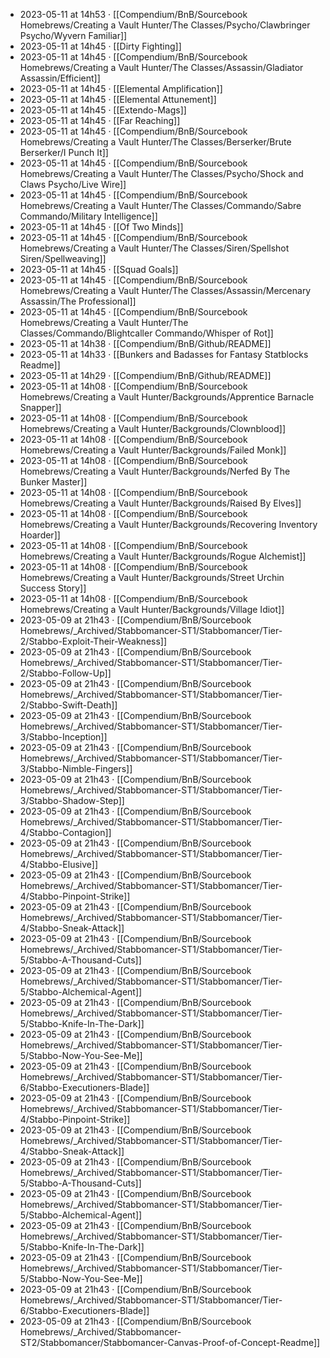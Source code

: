 - 2023-05-11 at 14h53 · [[Compendium/BnB/Sourcebook Homebrews/Creating a Vault Hunter/The Classes/Psycho/Clawbringer Psycho/Wyvern Familiar]]
- 2023-05-11 at 14h45 · [[Dirty Fighting]]
- 2023-05-11 at 14h45 · [[Compendium/BnB/Sourcebook Homebrews/Creating a Vault Hunter/The Classes/Assassin/Gladiator Assassin/Efficient]]
- 2023-05-11 at 14h45 · [[Elemental Amplification]]
- 2023-05-11 at 14h45 · [[Elemental Attunement]]
- 2023-05-11 at 14h45 · [[Extendo-Mags]]
- 2023-05-11 at 14h45 · [[Far Reaching]]
- 2023-05-11 at 14h45 · [[Compendium/BnB/Sourcebook Homebrews/Creating a Vault Hunter/The Classes/Berserker/Brute Berserker/I Punch It]]
- 2023-05-11 at 14h45 · [[Compendium/BnB/Sourcebook Homebrews/Creating a Vault Hunter/The Classes/Psycho/Shock and Claws Psycho/Live Wire]]
- 2023-05-11 at 14h45 · [[Compendium/BnB/Sourcebook Homebrews/Creating a Vault Hunter/The Classes/Commando/Sabre Commando/Military Intelligence]]
- 2023-05-11 at 14h45 · [[Of Two Minds]]
- 2023-05-11 at 14h45 · [[Compendium/BnB/Sourcebook Homebrews/Creating a Vault Hunter/The Classes/Siren/Spellshot Siren/Spellweaving]]
- 2023-05-11 at 14h45 · [[Squad Goals]]
- 2023-05-11 at 14h45 · [[Compendium/BnB/Sourcebook Homebrews/Creating a Vault Hunter/The Classes/Assassin/Mercenary Assassin/The Professional]]
- 2023-05-11 at 14h45 · [[Compendium/BnB/Sourcebook Homebrews/Creating a Vault Hunter/The Classes/Commando/Blightcaller Commando/Whisper of Rot]]
- 2023-05-11 at 14h38 · [[Compendium/BnB/Github/README]]
- 2023-05-11 at 14h33 · [[Bunkers and Badasses for Fantasy Statblocks Readme]]
- 2023-05-11 at 14h29 · [[Compendium/BnB/Github/README]]
- 2023-05-11 at 14h08 · [[Compendium/BnB/Sourcebook Homebrews/Creating a Vault Hunter/Backgrounds/Apprentice Barnacle Snapper]]
- 2023-05-11 at 14h08 · [[Compendium/BnB/Sourcebook Homebrews/Creating a Vault Hunter/Backgrounds/Clownblood]]
- 2023-05-11 at 14h08 · [[Compendium/BnB/Sourcebook Homebrews/Creating a Vault Hunter/Backgrounds/Failed Monk]]
- 2023-05-11 at 14h08 · [[Compendium/BnB/Sourcebook Homebrews/Creating a Vault Hunter/Backgrounds/Nerfed By The Bunker Master]]
- 2023-05-11 at 14h08 · [[Compendium/BnB/Sourcebook Homebrews/Creating a Vault Hunter/Backgrounds/Raised By Elves]]
- 2023-05-11 at 14h08 · [[Compendium/BnB/Sourcebook Homebrews/Creating a Vault Hunter/Backgrounds/Recovering Inventory Hoarder]]
- 2023-05-11 at 14h08 · [[Compendium/BnB/Sourcebook Homebrews/Creating a Vault Hunter/Backgrounds/Rogue Alchemist]]
- 2023-05-11 at 14h08 · [[Compendium/BnB/Sourcebook Homebrews/Creating a Vault Hunter/Backgrounds/Street Urchin Success Story]]
- 2023-05-11 at 14h08 · [[Compendium/BnB/Sourcebook Homebrews/Creating a Vault Hunter/Backgrounds/Village Idiot]]
- 2023-05-09 at 21h43 · [[Compendium/BnB/Sourcebook Homebrews/_Archived/Stabbomancer-ST1/Stabbomancer/Tier-2/Stabbo-Exploit-Their-Weakness]]
- 2023-05-09 at 21h43 · [[Compendium/BnB/Sourcebook Homebrews/_Archived/Stabbomancer-ST1/Stabbomancer/Tier-2/Stabbo-Follow-Up]]
- 2023-05-09 at 21h43 · [[Compendium/BnB/Sourcebook Homebrews/_Archived/Stabbomancer-ST1/Stabbomancer/Tier-2/Stabbo-Swift-Death]]
- 2023-05-09 at 21h43 · [[Compendium/BnB/Sourcebook Homebrews/_Archived/Stabbomancer-ST1/Stabbomancer/Tier-3/Stabbo-Inception]]
- 2023-05-09 at 21h43 · [[Compendium/BnB/Sourcebook Homebrews/_Archived/Stabbomancer-ST1/Stabbomancer/Tier-3/Stabbo-Nimble-Fingers]]
- 2023-05-09 at 21h43 · [[Compendium/BnB/Sourcebook Homebrews/_Archived/Stabbomancer-ST1/Stabbomancer/Tier-3/Stabbo-Shadow-Step]]
- 2023-05-09 at 21h43 · [[Compendium/BnB/Sourcebook Homebrews/_Archived/Stabbomancer-ST1/Stabbomancer/Tier-4/Stabbo-Contagion]]
- 2023-05-09 at 21h43 · [[Compendium/BnB/Sourcebook Homebrews/_Archived/Stabbomancer-ST1/Stabbomancer/Tier-4/Stabbo-Elusive]]
- 2023-05-09 at 21h43 · [[Compendium/BnB/Sourcebook Homebrews/_Archived/Stabbomancer-ST1/Stabbomancer/Tier-4/Stabbo-Pinpoint-Strike]]
- 2023-05-09 at 21h43 · [[Compendium/BnB/Sourcebook Homebrews/_Archived/Stabbomancer-ST1/Stabbomancer/Tier-4/Stabbo-Sneak-Attack]]
- 2023-05-09 at 21h43 · [[Compendium/BnB/Sourcebook Homebrews/_Archived/Stabbomancer-ST1/Stabbomancer/Tier-5/Stabbo-A-Thousand-Cuts]]
- 2023-05-09 at 21h43 · [[Compendium/BnB/Sourcebook Homebrews/_Archived/Stabbomancer-ST1/Stabbomancer/Tier-5/Stabbo-Alchemical-Agent]]
- 2023-05-09 at 21h43 · [[Compendium/BnB/Sourcebook Homebrews/_Archived/Stabbomancer-ST1/Stabbomancer/Tier-5/Stabbo-Knife-In-The-Dark]]
- 2023-05-09 at 21h43 · [[Compendium/BnB/Sourcebook Homebrews/_Archived/Stabbomancer-ST1/Stabbomancer/Tier-5/Stabbo-Now-You-See-Me]]
- 2023-05-09 at 21h43 · [[Compendium/BnB/Sourcebook Homebrews/_Archived/Stabbomancer-ST1/Stabbomancer/Tier-6/Stabbo-Executioners-Blade]]
- 2023-05-09 at 21h43 · [[Compendium/BnB/Sourcebook Homebrews/_Archived/Stabbomancer-ST1/Stabbomancer/Tier-4/Stabbo-Pinpoint-Strike]]
- 2023-05-09 at 21h43 · [[Compendium/BnB/Sourcebook Homebrews/_Archived/Stabbomancer-ST1/Stabbomancer/Tier-4/Stabbo-Sneak-Attack]]
- 2023-05-09 at 21h43 · [[Compendium/BnB/Sourcebook Homebrews/_Archived/Stabbomancer-ST1/Stabbomancer/Tier-5/Stabbo-A-Thousand-Cuts]]
- 2023-05-09 at 21h43 · [[Compendium/BnB/Sourcebook Homebrews/_Archived/Stabbomancer-ST1/Stabbomancer/Tier-5/Stabbo-Alchemical-Agent]]
- 2023-05-09 at 21h43 · [[Compendium/BnB/Sourcebook Homebrews/_Archived/Stabbomancer-ST1/Stabbomancer/Tier-5/Stabbo-Knife-In-The-Dark]]
- 2023-05-09 at 21h43 · [[Compendium/BnB/Sourcebook Homebrews/_Archived/Stabbomancer-ST1/Stabbomancer/Tier-5/Stabbo-Now-You-See-Me]]
- 2023-05-09 at 21h43 · [[Compendium/BnB/Sourcebook Homebrews/_Archived/Stabbomancer-ST1/Stabbomancer/Tier-6/Stabbo-Executioners-Blade]]
- 2023-05-09 at 21h43 · [[Compendium/BnB/Sourcebook Homebrews/_Archived/Stabbomancer-ST2/Stabbomancer/Stabbomancer-Canvas-Proof-of-Concept-Readme]]
